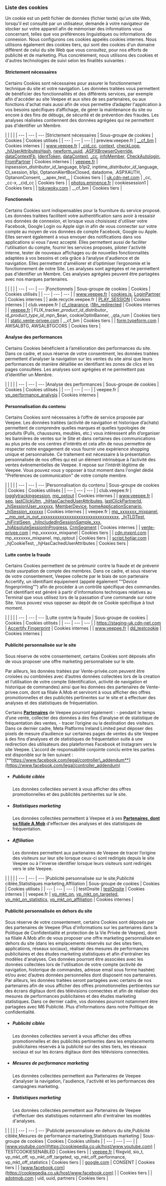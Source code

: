 ### Liste des cookies

Un cookie est un petit fichier de données (fichier texte) qu'un site Web, lorsqu'il est consulté par un utilisateur, demande à votre navigateur de stocker sur votre appareil afin de mémoriser des informations vous concernant, telles que vos préférences linguistiques ou informations de connexion. Nous configurons ces cookies appelés cookies internes. Nous utilisons également des cookies tiers, qui sont des cookies d'un domaine différent de celui du site Web que vous consultez, pour nos efforts de publicité et de marketing. Plus concrètement, nous utilisons des cookies et d'autres technologies de suivi selon les finalités suivantes :

#### Strictement nécessaires

Certains Cookies sont nécessaires pour assurer le fonctionnement technique du site et votre navigation. Les données traitées vous permettent de bénéficier des fonctionnalités et des différents services, par exemple afin d'accéder au site Veepee et aux sites de ses partenaires, ou aux fonctions d'achat mais aussi afin de vous permettre d’adapter l'application à vos besoins spécifiques d’affichage, de gérer la maintenance du site ou encore à des fins de débugs, de sécurité et de prévention des fraudes. Les analyses réalisées contiennent des données agrégées qui ne permettent pas d’identifier un Membre.

|     |     |     |
| --- | --- | --- |Strictement nécessaires
| Sous-groupe de cookies | Cookies | Cookies utilisés |
| --- | --- | --- |
| preview.veepee.fr | [\_\_cf\_bm](https://cookiepedia.co.uk/cookies/__cf_bm) | Cookies internes |
| www.veepee.fr | [\_cid\_cc](https://cookiepedia.co.uk/cookies/_cid_cc), [context](https://cookiepedia.co.uk/cookies/context), [checkLoop](https://cookiepedia.co.uk/cookies/checkLoop), [\_hjUserAttributesHash](https://cookiepedia.co.uk/cookies/_hjUserAttributesHash), [newform\_uuid](https://cookiepedia.co.uk/cookies/newform_uuid), [.ASPXBrowserOverride](https://cookiepedia.co.uk/cookies/.ASPXBrowserOverride), [dataContextFb](https://cookiepedia.co.uk/cookies/dataContextFb), [IdentToken](https://cookiepedia.co.uk/cookies/IdentToken), [dataContext](https://cookiepedia.co.uk/cookies/dataContext), [\_cc](https://cookiepedia.co.uk/cookies/_cc), [infoMember](https://cookiepedia.co.uk/cookies/infoMember), [CheckAutologin](https://cookiepedia.co.uk/cookies/CheckAutologin), [FromPartner](https://cookiepedia.co.uk/cookies/FromPartner) | Cookies internes |
| [veepee.fr](https://cookiepedia.co.uk/host/veepee.fr) | inpsession\_$distributor\_id\_$language, b1pi2, inptime\_$distributor\_id\_$language, CI\_session, b1pi, OptanonAlertBoxClosed, datadome, .ASPXAUTH, OptanonConsent, \_\_apex\_test\_\_ | Cookies tiers |
| [uk.cdn-net.com](https://cookiepedia.co.uk/host/uk.cdn-net.com) | \_cc, \_cc-x, \_cid\_cc | Cookies tiers |
| [photos.eminence.fr](https://cookiepedia.co.uk/host/photos.eminence.fr) | cookiesession1 | Cookies tiers |
| [tokywoky.com](https://cookiepedia.co.uk/host/tokywoky.com) | \_\_cf\_bm | Cookies tiers |

#### Fonctionnels

Certains Cookies sont indispensables pour la fourniture du service proposé. Les données traitées facilitent votre authentification sans avoir à ressaisir vos données de connexion, et lorsque vous choisissez d'utiliser votre Facebook, Google Login ou Apple sign in afin de vous connecter sur votre compte au moyen de vos données de compte Facebook, Google ou Apple. Elles servent également à vous envoyer des notifications dans vos applications si vous l'avez accepté. Elles permettent aussi de faciliter l'utilisation du compte, fournir les services proposés, piloter l'activité interne, tester de nouveaux affichages ou de nouvelles fonctionnalités adaptées à vos besoins et cela grâce à l’analyse d'audience et de navigation. Elles permettent d'améliorer et d’optimiser l’ergonomie et le fonctionnement de notre Site. Les analyses sont agrégées et ne permettent pas d’identifier un Membre. Ces analyses agrégées peuvent être partagées avec nos marques partenaires.

|     |     |     |
| --- | --- | --- |Fonctionnels
| Sous-groupe de cookies | Cookies | Cookies utilisés |
| --- | --- | --- |
| www.veepee.fr | [cookies.js](https://cookiepedia.co.uk/cookies/cookies.js), [LoginPartner](https://cookiepedia.co.uk/cookies/LoginPartner) | Cookies internes |
| aide.recycle.veepee.fr | [PLAY\_SESSION](https://cookiepedia.co.uk/cookies/PLAY_SESSION) | Cookies internes |
| club.veepee.fr | [cf\_clearance](https://cookiepedia.co.uk/cookies/cf_clearance), [i18n\_redirected](https://cookiepedia.co.uk/cookies/i18n_redirected) | Cookies internes |
| [veepee.fr](https://cookiepedia.co.uk/host/veepee.fr) | FLIX\_tracker\_$product\_id\_$distributor\_ id\_$product\_type\_id\_$mpn\_$ean, cookieOptinBanner, \_qta\_rum | Cookies tiers |
| [static.vente-privee.com](https://cookiepedia.co.uk/host/static.vente-privee.com) | \_\_cf\_bm | Cookies tiers |
| [form.typeform.com](https://cookiepedia.co.uk/host/form.typeform.com) | AWSALBTG, AWSALBTGCORS | Cookies tiers |

#### Analyse des performances

Certains Cookies bénéficient à l’amélioration des performances du site. Dans ce cadre, et sous réserve de votre consentment, les données traitées permettent d’analyser la navigation sur les ventes du site ainsi que leurs performances de manière détaillée en identifiant les zones de clics et les pages consultées. Les analyses sont agrégées et ne permettent pas d’identifier un Membre.

|     |     |     |
| --- | --- | --- |Analyse des performances
| Sous-groupe de cookies | Cookies | Cookies utilisés |
| --- | --- | --- |
| veepee.fr | [vp\_performance\_analysis](https://cookiepedia.co.uk/cookies/vp_performance_analysis) | Cookies internes |

#### Personnalisation du contenu

Certains Cookies sont nécessaires à l’offre de service proposée par Veepee. Les données traitées (activité de navigation et historique d’achats) permettent de comprendre quelles marques et quelles typologies de produits (Pulls, chaussures, meubles, etc.) vous intéressent afin d’organiser les bannières de ventes sur le Site et dans certaines des communications au plus près de vos centres d’intérêts et cela afin de nous permettre de respecter notre engagement de vous fournir une expérience shopping unique et personnalisée. Ce traitement est nécessaire à la présentation personnalisée de nos offres qui est un élément intrinsèque à l’activité des ventes événementielles de Veepee. Il repose sur l’intérêt légitime de Veepee. Vous pouvez vous y opposer à tout moment dans l'onglet dédié "Préférences de communication" de votre compte membre.

|     |     |     |
| --- | --- | --- |Personnalisation du contenu
| Sous-groupe de cookies | Cookies | Cookies utilisés |
| --- | --- | --- |
| club.veepee.fr | [logglytrackingsession](https://cookiepedia.co.uk/cookies/logglytrackingsession), [mp\_optout](https://cookiepedia.co.uk/cookies/mp_optout) | Cookies internes |
| www.veepee.fr | [seq](https://cookiepedia.co.uk/cookies/seq), [lastClickUtm](https://cookiepedia.co.uk/cookies/lastClickUtm), [\_hjHasCachedUserAttributes](https://cookiepedia.co.uk/cookies/_hjHasCachedUserAttributes), [lastClickPartnerId](https://cookiepedia.co.uk/cookies/lastClickPartnerId), [\_hjSessionUser\_xxxxxx](https://cookiepedia.co.uk/cookies/_hjSessionUser_xxxxxx), [MemberDevice](https://cookiepedia.co.uk/cookies/MemberDevice), [homeApplicationScenario](https://cookiepedia.co.uk/cookies/homeApplicationScenario), [\_hjSession\_xxxxxx](https://cookiepedia.co.uk/cookies/_hjSession_xxxxxx) | Cookies internes |
| veepee.fr | [mp\_xxxxxxx\_mixpanel](https://cookiepedia.co.uk/cookies/mp_xxxxxxx_mixpanel), [\_\_mp\_opt\_in\_out\_xxxxxxxxxxxxxxxxxxxxxxxxxxxxxxxxx](https://cookiepedia.co.uk/cookies/__mp_opt_in_out_xxxxxxxxxxxxxxxxxxxxxxxxxxxxxxxxx), [\_hjTLDTest](https://cookiepedia.co.uk/cookies/_hjTLDTest), [\_hjFirstSeen](https://cookiepedia.co.uk/cookies/_hjFirstSeen), [\_hjIncludedInSessionSample\_xxx](https://cookiepedia.co.uk/cookies/_hjIncludedInSessionSample_xxx), [\_hjAbsoluteSessionInProgress](https://cookiepedia.co.uk/cookies/_hjAbsoluteSessionInProgress), [CrmSegment](https://cookiepedia.co.uk/cookies/CrmSegment) | Cookies internes |
| [vente-privee.com](https://cookiepedia.co.uk/host/vente-privee.com) | mp\_xxxxxxx\_mixpanel | Cookies tiers |
| [cdn.mxpnl.com](https://cookiepedia.co.uk/host/cdn.mxpnl.com) | mp\_xxxxxxx\_mixpanel, mp\_optout | Cookies tiers |
| [script.hotjar.com](https://cookiepedia.co.uk/host/script.hotjar.com) | \_hjCookieTest, \_hjHasCachedUserAttributes | Cookies tiers |

#### Lutte contre la fraude

Certains Cookies permettent de se prémunir contre la fraude et de prévenir toute usurpation de compte des membres. Dans ce cadre, et sous réserve de votre consentement, Veepee collecte par le biais de son partenaire Accertify, un identifiant équipement (appelé également ""Device fingerprinting"") afin de procéder à un contrôle spécifique des commandes. Cet identifiant est généré à partir d'informations techniques relatives au Terminal que vous utilisez lors de la passation d'une commande sur notre Site. Vous pouvez vous opposer au dépôt de ce Cookie spécifique à tout moment.

|     |     |     |
| --- | --- | --- |Lutte contre la fraude
| Sous-groupe de cookies | Cookies | Cookies utilisés |
| --- | --- | --- |
| https://staging-uk.cdn-net.com | [Accertify Fingerprint](https://cookiepedia.co.uk/cookies/Accertify%20Fingerprint) | Cookies internes |
| www.veepee.fr | [dd\_testcookie](https://cookiepedia.co.uk/cookies/dd_testcookie) | Cookies internes |

#### Publicité personnalisée sur le site

Sous réserve de votre consentement, certains Cookies sont déposés afin de vous proposer une offre marketing personnalisée sur le site.  
  
Par ailleurs, les données traitées par Vente-privée.com peuvent être croisées ou combinées avec d’autres données collectées lors de la creation et l’utilisation de votre compte (Identification, activité de navigation et historique de commandes) ainsi que les données des partenaires de Vente-privee.com, dont sa filiale A.Mob et serviront à vous afficher des offres promotionnelles et des publicités pertinentes sur le site et à effectuer des analyses et des statistiques de fréquentation.  
  
Certains [**Partenaires**](https://veepee-ad.com/partenaires) de Veepee pourront également : - pendant le temps d’une vente, collecter des données à des fins d’analyse et de statistique de fréquentation des ventes, - tracer l’origine ou la destination des visiteurs. Dans ce dernier cadre, Meta Platforms Ireland Limited peut déposer des pixels de mesure d’audience sur certaines pages de ventes du site Veepee à des fins d’analyses et de statistiques de fréquentation suite à une redirection des utilisateurs des plateformes Facebook et Instagram vers le site Veepee. L’accord de responsabilité conjointe conclu entre les parties est disponible sur le lien suivant : [**https://www.facebook.com/legal/controller\_addendum**](https://www.facebook.com/legal/controller_addendum)

* ##### Publicité ciblée
    
    Les données collectées servent à vous afficher des offres promotionnelles et des publicités pertinentes sur le site.
    
* ##### Statistiques marketing
    
    Les données collectées permettent à Veepee et à ses [**Partenaires, dont sa filiale A.Mob**](https://veepee-ad.com/partenaires) d'effectuer des analyses et des statistiques de fréquentation.
    
* ##### Affiliation
    
    Les données permettent aux partenaires de Veepee de tracer l’origine des visiteurs sur leur site lorsque ceux-ci sont redirigés depuis le site Veepee ou à l'inverse identifier lorsque leurs visiteurs sont redirigés vers le site Veepee.
    

|     |     |     |
| --- | --- | --- |Publicité personnalisée sur le site,Publicité ciblée,Statistiques marketing,Affiliation
| Sous-groupe de cookies | Cookies | Cookies utilisés |
| --- | --- | --- |
| testOnsite | [testOnsite](https://cookiepedia.co.uk/cookies/testOnsite) | Cookies internes |
| veepee.fr | [vp\_mkt\_on](https://cookiepedia.co.uk/cookies/vp_mkt_on), [vp\_mkt\_on\_targeted](https://cookiepedia.co.uk/cookies/vp_mkt_on_targeted), [vp\_mkt\_on\_statistics](https://cookiepedia.co.uk/cookies/vp_mkt_on_statistics), [vp\_mkt\_on\_affiliation](https://cookiepedia.co.uk/cookies/vp_mkt_on_affiliation) | Cookies internes |

#### Publicité personnalisée en dehors du site

Sous réserve de votre consentement, certains Cookies sont déposés par des partenaires de Veepee (Plus d'informations sur les partenaires dans la Politique de Confidentialité et protection de la Vie Privée de Veepee), dont sa filiale A.Mob afin de vous proposer une offre marketing personnalisée en dehors du site (dans les emplacements réservés sur des sites tiers, applications, réseaux sociaux), réaliser des mesures de performances publicitaires et des études marketing statistiques et afin d'entraîner les modèles d'analyses. Ces données pourront être associées avec les données collectées lors de l'utilisation de votre compte (activité de navigation, historique de commandes, adresse email sous forme hashée) et/ou avec d’autres données personnelles dont disposent nos partenaires. Par ailleurs, les données traitées seront partagées avec certains de nos partenaires afin de vous afficher des offres promotionnelles pertinentes sur des écrans digitaux dont des télévisions connectées et afin de réaliser des mesures de performances publicitaires et des études marketing statistiques. Dans ce dernier cadre, vos données pourront notamment être partagées avec M6 Publicité. Plus d’informations dans notre Politique de confidentialité.

* ##### Publicité ciblée
    
    Les données collectées servent à vous afficher des offres promotionnelles et des publicités pertinentes dans les emplacements publicitaires réservés à la publicité sur des sites tiers, les réseaux sociaux et sur les écrans digitaux dont des télévisions connectées.
    
* ##### Mesures de performance marketing
    
    Les données collectées permettent aux Partenaires de Veepee d’analyser la navigation, l'audience, l'activité et les performances des campagnes marketing.
    
* ##### Statistiques marketing
    
    Les données collectées permettent aux Partenaires de Veepee d'effectuer des statistiques notamment afin d'entraîner les modèles d'analyses.
    

|     |     |     |
| --- | --- | --- |Publicité personnalisée en dehors du site,Publicité ciblée,Mesures de performance marketing,Statistiques marketing
| Sous-groupe de cookies | Cookies | Cookies utilisés |
| --- | --- | --- |
| [www.youtube.com](https://cookiepedia.co.uk/host/www.youtube.com) | TESTCOOKIESENABLED | Cookies tiers |
| [veepee.fr](https://cookiepedia.co.uk/host/veepee.fr) | flixgvid, sio\_t, vp\_mkt\_off, vp\_mkt\_off\_targeted, vp\_mkt\_off\_performance, vp\_mkt\_off\_statistics | Cookies tiers |
| [google.com](https://cookiepedia.co.uk/host/google.com) | CONSENT | Cookies tiers |
| [www.facebook.com](https://cookiepedia.co.uk/host/www.facebook.com) |     | Cookies tiers |
| [adotmob.com](https://cookiepedia.co.uk/host/adotmob.com) | uid, uuid, partners | Cookies tiers |